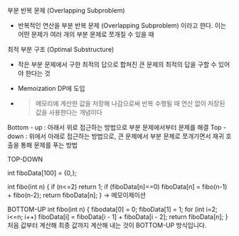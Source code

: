 부분 반복 문제 (Overlapping Subproblem)
- 반복적인 연산을 부분 반복 문제 (Overlapping Subproblem) 이라고 한다. 이는 어떤 문제가 여러 개의 부분 문제로 쪼개질 수 있을 때
  
최적 부분 구조 (Optimal Substructure)
- 작은 부분 문제에서 구한 최적의 답으로 합쳐진 큰 문제의 최적의 답을 구할 수 있어야 한다는 것

+ Memoization DP에 도입
- > 메모리에 계산한 값을 저장해 나감으로써 반복 수행될 때 연산 없이 저장된 값을 사용한다는 개념이다


Bottom - up : 아래서 위로 접근하는 방법으로 부분 문제에서부터 문제를 해결
Top - down : 위에서 아래로 접근하는 방법으로, 큰 문제에서 부분 문제로 쪼개가면서 재귀 호출을 통해 문제를 푸는 방법

TOP-DOWN

int fiboData[100] = {0,};

int fibo(int n)
{
  if (n<=2) 
    return 1;
  if (fiboData[n]==0)
    fiboData[n] = fibo(n-1) + fibo(n-2);
  return fiboData[n];
} -> 메모이제이션

BOTTOM-UP
int fibo(int n)
{
  fibodata[0] = 0;
  fiboData[1] = 1;
  for (int i=2; i<=n; i++)
    fiboData[i] = fiboData[i - 1] + fiboData[i - 2];
  return fiboData[n];
}
처음 값부터 계산해 최종 값까지 계산해 내는 것이 BOTTOM-UP 방식입니다.
